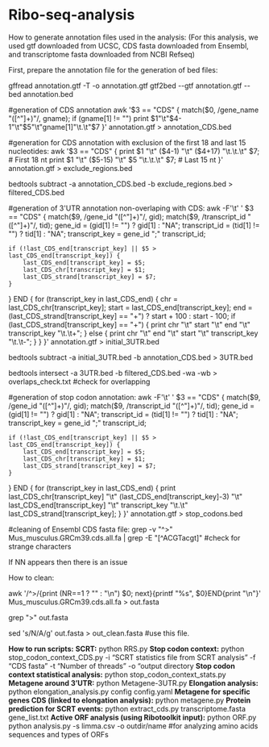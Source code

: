 # Ribo-seq-analysis
How to generate annotation files used in the analysis:
(For this analysis, we used gtf downloaded from UCSC, CDS fasta downloaded from Ensembl, and transcriptome fasta downloaded from NCBI Refseq)

First, prepare the annotation file for the generation of bed files:

gffread annotation.gtf -T -o annotation.gtf
gtf2bed --gtf annotation.gtf --bed annotation.bed

#generation of CDS annotation
awk '$3 == "CDS" {
    match($0, /gene_name "([^"]+)"/, gname);
    if (gname[1] != "") print $1"\t"$4-1"\t"$5"\t"gname[1]"\t.\t"$7
}' annotation.gtf > annotation_CDS.bed

#generation for CDS annotation with exclusion of the first 18 and last 15 nucleotides:
awk '$3 == "CDS" {
    print $1 "\t" ($4-1) "\t" ($4+17) "\t.\t.\t" $7;  # First 18 nt
    print $1 "\t" ($5-15) "\t" $5 "\t.\t.\t" $7;      # Last 15 nt
}' annotation.gtf > exclude_regions.bed

bedtools subtract -a annotation_CDS.bed -b exclude_regions.bed > filtered_CDS.bed

#generation of 3'UTR annotation non-overlaping with CDS:
awk -F'\t' '
$3 == "CDS" {
    match($9, /gene_id "([^"]+)"/, gid);
    match($9, /transcript_id "([^"]+)"/, tid);
    gene_id = (gid[1] != "") ? gid[1] : "NA";
    transcript_id = (tid[1] != "") ? tid[1] : "NA";
    transcript_key = gene_id ";" transcript_id;

    if (!last_CDS_end[transcript_key] || $5 > last_CDS_end[transcript_key]) {
        last_CDS_end[transcript_key] = $5;
        last_CDS_chr[transcript_key] = $1;
        last_CDS_strand[transcript_key] = $7;
    }
}
END {
    for (transcript_key in last_CDS_end) {
        chr = last_CDS_chr[transcript_key];
        start = last_CDS_end[transcript_key];
        end = (last_CDS_strand[transcript_key] == "+") ? start + 100 : start - 100;
        if (last_CDS_strand[transcript_key] == "+") {
            print chr "\t" start "\t" end "\t" transcript_key "\t.\t+";
        } else {
            print chr "\t" end "\t" start "\t" transcript_key "\t.\t-";
        }
    }
}' annotation.gtf > initial_3UTR.bed

bedtools subtract -a initial_3UTR.bed -b annotation_CDS.bed > 3UTR.bed

bedtools intersect -a 3UTR.bed -b filtered_CDS.bed -wa -wb > overlaps_check.txt #check for overlapping

#generation of stop codon annotation:
awk -F'\t' '
$3 == "CDS" {
    match($9, /gene_id "([^"]+)"/, gid);
    match($9, /transcript_id "([^"]+)"/, tid);
    gene_id = (gid[1] != "") ? gid[1] : "NA";
    transcript_id = (tid[1] != "") ? tid[1] : "NA";
    transcript_key = gene_id ";" transcript_id;

    if (!last_CDS_end[transcript_key] || $5 > last_CDS_end[transcript_key]) {
        last_CDS_end[transcript_key] = $5;
        last_CDS_chr[transcript_key] = $1;
        last_CDS_strand[transcript_key] = $7;
    }
}
END {
    for (transcript_key in last_CDS_end) {
        print last_CDS_chr[transcript_key] "\t" (last_CDS_end[transcript_key]-3) "\t" last_CDS_end[transcript_key] "\t" transcript_key "\t.\t" last_CDS_strand[transcript_key];
    }
}' annotation.gtf > stop_codons.bed

#cleaning of Ensembl CDS fasta file:
grep -v "^>" Mus_musculus.GRCm39.cds.all.fa | grep -E "[^ACGTacgt]" #check for strange characters

If NN appears then there is an issue

How to clean:

awk '/^>/{print (NR==1 ? "" : "\n") $0; next}{printf "%s", $0}END{print "\n"}' Mus_musculus.GRCm39.cds.all.fa  > out.fasta

grep ">" out.fasta

sed 's/N/A/g' out.fasta > out_clean.fasta #use this file.

**How to run scripts:**
**SCRT:**
python RRS.py
**Stop codon context:**
python stop_codon_context_CDS.py -i “SCRT statistics file from SCRT analysis” -f “CDS fasta” -t “Number of threads” -o “output directory
**Stop codon context statistical analysis:**
python stop_codon_context_stats.py
**Metagene around 3’UTR:**
python Metagene-3UTR.py
**Elongation analysis:**
python elongation_analysis.py config config.yaml
**Metagene for specific genes CDS (linked to elongation analysis):**
python metagene.py
**Protein prediction for SCRT events:**
python extract_cds.py transcriptome.fasta gene_list.txt
**Active ORF analysis (using Ribotoolkit input):**
python ORF.py
python analysis.py -s limma.csv -o outdir/name #for analyzing amino acids sequences and types of ORFs


